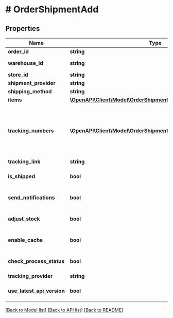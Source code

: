 # # OrderShipmentAdd

## Properties

Name | Type | Description | Notes
------------ | ------------- | ------------- | -------------
**order_id** | **string** | Defines the order for which the shipment will be created | [optional]
**warehouse_id** | **string** | This parameter is used for selecting a warehouse where you need to set/modify a product quantity. | [optional]
**store_id** | **string** | Store Id | [optional]
**shipment_provider** | **string** | Defines company name that provide tracking of shipment | [optional]
**shipping_method** | **string** | Define shipping method | [optional]
**items** | [**\OpenAPI\Client\Model\OrderShipmentAddItemsInner[]**](OrderShipmentAddItemsInner.md) | Defines items in the order that will be shipped | [optional]
**tracking_numbers** | [**\OpenAPI\Client\Model\OrderShipmentAddTrackingNumbersInner[]**](OrderShipmentAddTrackingNumbersInner.md) | Defines shipment&#39;s tracking numbers that have to be added&lt;/br&gt; How set tracking numbers to appropriate carrier:&lt;ul&gt;&lt;li&gt;tracking_numbers[]&#x3D;a2c.demo1,a2c.demo2 - set default carrier&lt;/li&gt;&lt;li&gt;tracking_numbers[&lt;b&gt;carrier_id&lt;/b&gt;]&#x3D;a2c.demo - set appropriate carrier&lt;/li&gt;&lt;/ul&gt;To get the list of carriers IDs that are available in your store, use the &lt;a href &#x3D; \&quot;https://api2cart.com/docs/#/cart/CartInfo\&quot;&gt;cart.info&lt;/a &gt; method | [optional]
**tracking_link** | **string** | Defines custom tracking link | [optional]
**is_shipped** | **bool** | Defines shipment&#39;s status | [optional] [default to true]
**send_notifications** | **bool** | Send notifications to customer after shipment was created | [optional] [default to false]
**adjust_stock** | **bool** | This parameter is used for adjust stock. | [optional] [default to false]
**enable_cache** | **bool** | If the value is &#39;true&#39; and order exist in our cache, we will use order.info from cache to prepare shipment items. | [optional] [default to false]
**check_process_status** | **bool** | Disable or enable check process status. Please note that the response will be slower due to additional requests to the store. | [optional] [default to false]
**tracking_provider** | **string** | Defines name of the company which provides shipment tracking | [optional]
**use_latest_api_version** | **bool** | Use the latest platform API version | [optional] [default to false]

[[Back to Model list]](../../README.md#models) [[Back to API list]](../../README.md#endpoints) [[Back to README]](../../README.md)
